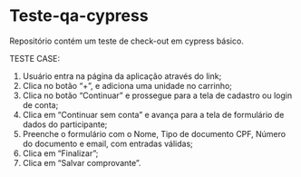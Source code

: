 # Teste-qa-cypress
Repositório contém um teste de check-out em cypress básico.

TESTE CASE:
1. Usuário entra na página da aplicação através do link;
2. Clica no botão “+”, e adiciona uma unidade no carrinho;
3. Clica no botão “Continuar” e prossegue para a tela de cadastro ou login de conta;
4. Clica em “Continuar sem conta” e avança para a tela de formulário de dados do
participante;
5. Preenche o formulário com o Nome, Tipo de documento CPF, Número do documento e
email, com entradas válidas;
6. Clica em “Finalizar”;
7. Clica em “Salvar comprovante”.


